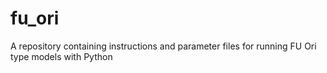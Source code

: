 # fu_ori
A repository containing instructions and parameter files for running FU Ori type models with Python

